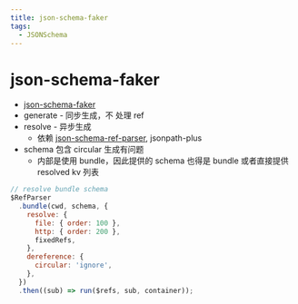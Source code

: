 ```yaml
---
title: json-schema-faker
tags:
  - JSONSchema
---
```


# json-schema-faker

- [json-schema-faker](https://github.com/json-schema-faker/json-schema-faker)
- generate - 同步生成，不 处理 ref
- resolve - 异步生成
  - 依赖 [json-schema-ref-parser](./json-schema-ref-parser.md), jsonpath-plus
- schema 包含 circular 生成有问题
  - 内部是使用 bundle，因此提供的 schema 也得是 bundle 或者直接提供 resolved kv 列表

```js
// resolve bundle schema
$RefParser
  .bundle(cwd, schema, {
    resolve: {
      file: { order: 100 },
      http: { order: 200 },
      fixedRefs,
    },
    dereference: {
      circular: 'ignore',
    },
  })
  .then((sub) => run($refs, sub, container));
```
